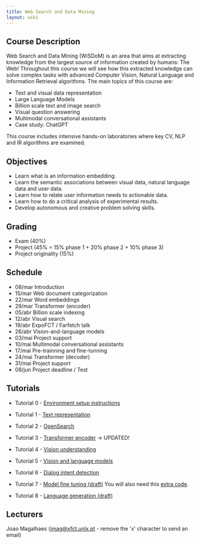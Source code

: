 ```yaml
---
title: Web Search and Data Mining
layout: wiki
---
```


## Course Description

Web Search and Data Mining (WiSDoM) is an area that aims at extracting knowledge from the largest source of information created by humans: The Web! 
Throughout this course we will see how this extracted knowledge can solve complex tasks with advanced Computer Vision, Natural Language and Information Retrieval algorithms. The main topics of this course are:

 - Text and visual data representation
 - Large Language Models
 - Billion scale text and image search
 - Visual question answering
 - Multimodal conversational assistants
 - Case study: ChatGPT

This course includes intensive hands-on laboratories where key CV, NLP and IR algorithms are examined. 

## Objectives
 - Learn what is an information embedding.
 - Learn the semantic associations between visual data, natural language data and user data.
 - Learn how to relate user information needs to actionable data.
 - Learn how to do a critical analysis of experimental results.
 - Develop autonomous and creative problem solving skills.

## Grading
 - Exam (40%) 
 - Project (45% = 15% phase 1 + 20% phase 2 + 10% phase 3) 
 - Project originality (15%)

## Schedule
 - 08/mar	Introduction
 - 15/mar	Web document categorization
 - 22/mar	Word embeddings
 - 29/mar	Transformer (encoder)
 - 05/abr	Billion scale indexing
 - 12/abr	Visual search
 - 19/abr	ExpoFCT / Farfetch talk
 - 26/abr	Vision-and-language models
 - 03/mai	Project support
 - 10/mai	Multimodal conversational assistants
 - 17/mai	Pre-trainning and fine-tunning
 - 24/mai	Transformer (decoder)
 - 31/mai	Project support
 - 08/jun	Project deadline / Test

## Tutorials
 
 - Tutorial 0 - [Environment setup instructions](/wiki/lab_setup)

 - Tutorial 1 - [Text representation](/wiki/tutorials/Lab1_Text_representations.ipynb)

 - Tutorial 2 - [OpenSearch](/wiki/tutorials/Lab2_OpenSearch_DualEncoders.ipynb)

 - Tutorial 3 - [Transformer encoder](/wiki/tutorials/Lab3_Transformer_Encoder.ipynb) -> UPDATED!

 - Tutorial 4 - [Vision understanding](/wiki/tutorials/Lab4_Vision_Understanding.ipynb)

 - Tutorial 5 - [Vision and language models](/wiki/tutorials/Lab5_Vision_Language_Understanding.ipynb)

 - Tutorial 6 - [Dialog intent detection](/wiki/tutorials/Lab6_Dialog_Systems.ipynb)

 - Tutorial 7 - [Model fine tuning (draft)](/wiki/tutorials/Lab7_Model_Fine_Tuning.ipynb) You will also need this [extra code](/wiki/tutorials/dataset_loader.py).

 - Tutorial 8 - [Language generation (draft)](/wiki/tutorials/Lab8_Language_generation.ipynb)

## Lecturers
Joao Magalhaes (jmag@xfct.unlx.pt - remove the 'x' character to send an email)
